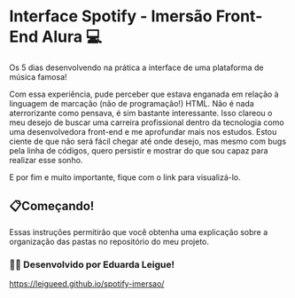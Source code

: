 # Interface Spotify - Imersão Front-End Alura 💻

Os 5 dias desenvolvendo na prática a interface de uma plataforma de música famosa!

Com essa experiência, pude perceber que estava enganada em relação à linguagem de marcação (não de programação!) HTML.
Não é nada aterrorizante como pensava, é sim bastante interessante. Isso clareou o meu desejo de buscar uma carreira profissional dentro da tecnologia como uma desenvolvedora front-end e me aprofundar mais nos estudos.
Estou ciente de que não será fácil chegar até onde desejo, mas mesmo com bugs pela linha de códigos, quero persistir e mostrar do que sou capaz para realizar esse sonho.

E por fim e muito importante, fique com o link para visualizá-lo.

## 📋Começando!

Essas instruções permitirão que você obtenha uma explicação sobre a organização das pastas no repositório do meu projeto.

### 👩‍💻 Desenvolvido por Eduarda Leigue!

https://leigueed.github.io/spotify-imersao/
